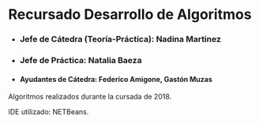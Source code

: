# Recursado Desarrollo de Algoritmos

* ### Jefe de Cátedra (Teoría-Práctica): Nadina Martinez
* ### Jefe de Práctica: Natalia Baeza
* #### Ayudantes de Cátedra: Federico Amigone, Gastón Muzas

Algoritmos realizados durante la cursada de 2018. 

IDE utilizado: NETBeans.
